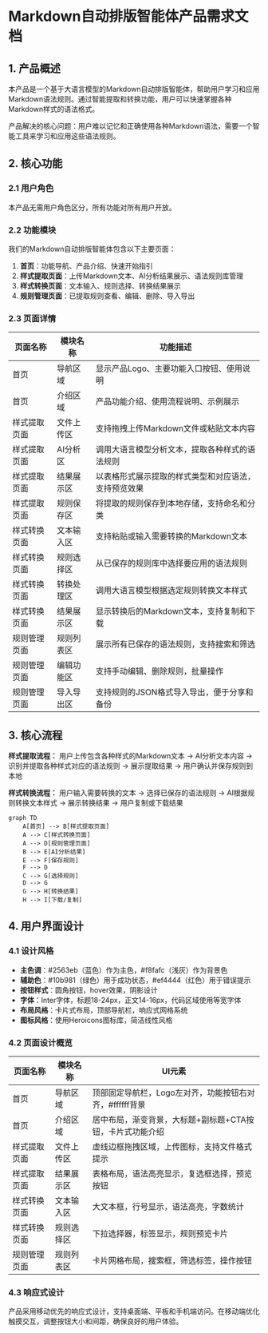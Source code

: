 # Markdown自动排版智能体产品需求文档

## 1. 产品概述

本产品是一个基于大语言模型的Markdown自动排版智能体，帮助用户学习和应用Markdown语法规则。通过智能提取和转换功能，用户可以快速掌握各种Markdown样式的语法格式。

产品解决的核心问题：用户难以记忆和正确使用各种Markdown语法，需要一个智能工具来学习和应用这些语法规则。

## 2. 核心功能

### 2.1 用户角色
本产品无需用户角色区分，所有功能对所有用户开放。

### 2.2 功能模块

我们的Markdown自动排版智能体包含以下主要页面：
1. **首页**：功能导航、产品介绍、快速开始指引
2. **样式提取页面**：上传Markdown文本、AI分析结果展示、语法规则库管理
3. **样式转换页面**：文本输入、规则选择、转换结果展示
4. **规则管理页面**：已提取规则查看、编辑、删除、导入导出

### 2.3 页面详情

| 页面名称 | 模块名称 | 功能描述 |
|----------|----------|----------|
| 首页 | 导航区域 | 显示产品Logo、主要功能入口按钮、使用说明 |
| 首页 | 介绍区域 | 产品功能介绍、使用流程说明、示例展示 |
| 样式提取页面 | 文件上传区 | 支持拖拽上传Markdown文件或粘贴文本内容 |
| 样式提取页面 | AI分析区 | 调用大语言模型分析文本，提取各种样式的语法规则 |
| 样式提取页面 | 结果展示区 | 以表格形式展示提取的样式类型和对应语法，支持预览效果 |
| 样式提取页面 | 规则保存区 | 将提取的规则保存到本地存储，支持命名和分类 |
| 样式转换页面 | 文本输入区 | 支持粘贴或输入需要转换的Markdown文本 |
| 样式转换页面 | 规则选择区 | 从已保存的规则库中选择要应用的语法规则 |
| 样式转换页面 | 转换处理区 | 调用大语言模型根据选定规则转换文本样式 |
| 样式转换页面 | 结果展示区 | 显示转换后的Markdown文本，支持复制和下载 |
| 规则管理页面 | 规则列表区 | 展示所有已保存的语法规则，支持搜索和筛选 |
| 规则管理页面 | 编辑功能区 | 支持手动编辑、删除规则，批量操作 |
| 规则管理页面 | 导入导出区 | 支持规则的JSON格式导入导出，便于分享和备份 |

## 3. 核心流程

**样式提取流程：**
用户上传包含各种样式的Markdown文本 → AI分析文本内容 → 识别并提取各种样式对应的语法规则 → 展示提取结果 → 用户确认并保存规则到本地

**样式转换流程：**
用户输入需要转换的文本 → 选择已保存的语法规则 → AI根据规则转换文本样式 → 展示转换结果 → 用户复制或下载结果

```mermaid
graph TD
    A[首页] --> B[样式提取页面]
    A --> C[样式转换页面]
    A --> D[规则管理页面]
    B --> E[AI分析结果]
    E --> F[保存规则]
    F --> D
    C --> G[选择规则]
    D --> G
    G --> H[转换结果]
    H --> I[下载/复制]
```

## 4. 用户界面设计

### 4.1 设计风格

- **主色调**：#2563eb（蓝色）作为主色，#f8fafc（浅灰）作为背景色
- **辅助色**：#10b981（绿色）用于成功状态，#ef4444（红色）用于错误提示
- **按钮样式**：圆角按钮，hover效果，阴影设计
- **字体**：Inter字体，标题18-24px，正文14-16px，代码区域使用等宽字体
- **布局风格**：卡片式布局，顶部导航栏，响应式网格系统
- **图标风格**：使用Heroicons图标库，简洁线性风格

### 4.2 页面设计概览

| 页面名称 | 模块名称 | UI元素 |
|----------|----------|--------|
| 首页 | 导航区域 | 顶部固定导航栏，Logo左对齐，功能按钮右对齐，#ffffff背景 |
| 首页 | 介绍区域 | 居中布局，渐变背景，大标题+副标题+CTA按钮，卡片式功能介绍 |
| 样式提取页面 | 文件上传区 | 虚线边框拖拽区域，上传图标，支持文件格式提示 |
| 样式提取页面 | 结果展示区 | 表格布局，语法高亮显示，复选框选择，预览按钮 |
| 样式转换页面 | 文本输入区 | 大文本框，行号显示，语法高亮，字数统计 |
| 样式转换页面 | 规则选择区 | 下拉选择器，标签显示，规则预览卡片 |
| 规则管理页面 | 规则列表区 | 卡片网格布局，搜索框，筛选标签，操作按钮 |

### 4.3 响应式设计

产品采用移动优先的响应式设计，支持桌面端、平板和手机端访问。在移动端优化触摸交互，调整按钮大小和间距，确保良好的用户体验。